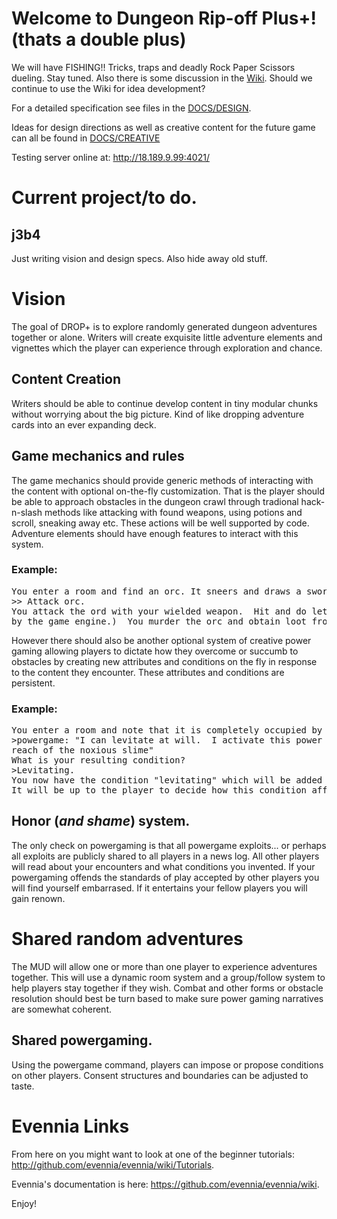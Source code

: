 # Welcome to Dungeon Rip-off Plus+! (thats a double plus)

We will have FISHING!! Tricks, traps and deadly Rock Paper Scissors dueling.
Stay tuned.  Also there is some discussion in the [Wiki](https://github.com/durkdev/DROP/wiki).  Should we continue to use the Wiki for idea development?

For a detailed specification see files in the [DOCS/DESIGN](./DOCS/DESIGN/).

Ideas for design directions as well as creative content for the future game can all be found in [DOCS/CREATIVE](./DOCS/CREATIVE)

Testing server online at: http://18.189.9.99:4021/

# Current project/to do.
## j3b4
Just writing vision and design specs.  Also hide away old stuff.


# Vision
The goal of DROP+ is to explore randomly generated dungeon adventures together or alone. Writers will
create exquisite little adventure elements and vignettes which the player can experience through 
exploration and chance. 

## Content Creation
Writers should be able to continue develop content in tiny modular chunks without worrying about the big 
picture.  Kind of like dropping adventure cards into an ever expanding deck. 

## Game mechanics and rules
The game mechanics should provide generic methods of interacting with the content with optional on-the-fly
customization. That is the player should be able to approach obstacles in the dungeon crawl through tradional
hack-n-slash methods like attacking with found weapons, using potions and scroll, sneaking away etc.  These 
actions will be well supported by code.  Adventure elements should have enough features to interact with this
system. 

### Example:
<pre>
You enter a room and find an orc. It sneers and draws a sword.
>> Attack orc.
You attack the ord with your wielded weapon.  Hit and do lethal damage killing it.  (All this is calculated
by the game engine.)  You murder the orc and obtain loot from its corpse.
</pre>

However there should also be another optional system of creative power gaming allowing players to dictate 
how they overcome or succumb to obstacles by creating new attributes and conditions on the fly in response to 
the content they encounter.  These attributes and conditions are persistent. 

### Example:
<pre>
You enter a room and note that it is completely occupied by sentient green slime. 
>powergame: "I can levitate at will.  I activate this power and float through the room just out of 
reach of the noxious slime"
What is your resulting condition?
>Levitating.
You now have the condition "levitating" which will be added to your status until you manually turn it off. 
It will be up to the player to decide how this condition affects them in future encounters.
</pre>

## Honor (*and shame*) system.
The only check on powergaming is that all powergame exploits... or perhaps all exploits are publicly shared to 
all players in a news log.  All other players will read about your encounters and what conditions you invented.
If your powergaming offends the standards of play accepted by other players you will find yourself embarrased.
If it entertains your fellow players you will gain renown. 

# Shared random adventures
The MUD will allow one or more than one player to experience adventures together.  This will use a dynamic room 
system and a group/follow system to help players stay together if they wish.  Combat and other forms or obstacle
resolution should best be turn based to make sure power gaming narratives are somewhat coherent. 

## Shared powergaming. 
Using the powergame command, players can impose or propose conditions on other players. Consent structures and
boundaries can be adjusted to taste.


# Evennia Links
From here on you might want to look at one of the beginner tutorials:
http://github.com/evennia/evennia/wiki/Tutorials.

Evennia's documentation is here:
https://github.com/evennia/evennia/wiki.

Enjoy!
